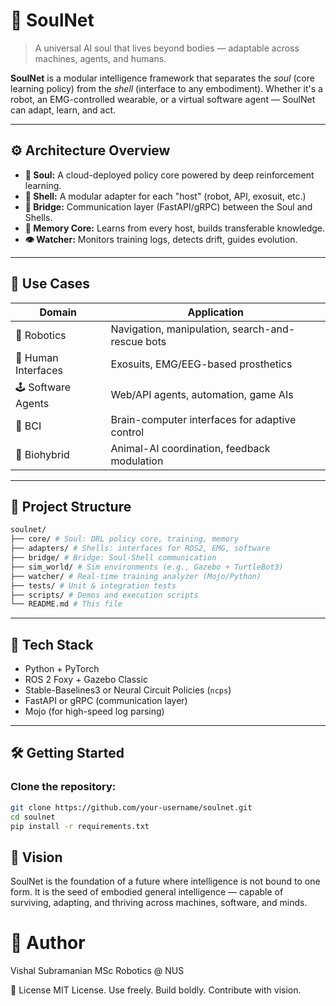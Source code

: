 # 🧠 SoulNet

> A universal AI soul that lives beyond bodies — adaptable across machines, agents, and humans.

**SoulNet** is a modular intelligence framework that separates the *soul* (core learning policy) from the *shell* (interface to any embodiment). Whether it's a robot, an EMG-controlled wearable, or a virtual software agent — SoulNet can adapt, learn, and act.

---

## ⚙️ Architecture Overview

- **🧠 Soul:** A cloud-deployed policy core powered by deep reinforcement learning.
- **🧩 Shell:** A modular adapter for each "host" (robot, API, exosuit, etc.)
- **🌉 Bridge:** Communication layer (FastAPI/gRPC) between the Soul and Shells.
- **🧬 Memory Core:** Learns from every host, builds transferable knowledge.
- **👁️ Watcher:** Monitors training logs, detects drift, guides evolution.

---

## 🔄 Use Cases

| Domain             | Application                                |
|--------------------|--------------------------------------------|
| 🤖 Robotics         | Navigation, manipulation, search-and-rescue bots |
| 🧍 Human Interfaces | Exosuits, EMG/EEG-based prosthetics        |
| 🕹️ Software Agents  | Web/API agents, automation, game AIs       |
| 🧠 BCI              | Brain-computer interfaces for adaptive control |
| 🐾 Biohybrid        | Animal-AI coordination, feedback modulation |

---

## 📁 Project Structure
```bash
soulnet/
├── core/ # Soul: DRL policy core, training, memory
├── adapters/ # Shells: interfaces for ROS2, EMG, software
├── bridge/ # Bridge: Soul-Shell communication
├── sim_world/ # Sim environments (e.g., Gazebo + TurtleBot3)
├── watcher/ # Real-time training analyzer (Mojo/Python)
├── tests/ # Unit & integration tests
├── scripts/ # Demos and execution scripts
└── README.md # This file
```


---

## 🧰 Tech Stack

- Python + PyTorch
- ROS 2 Foxy + Gazebo Classic
- Stable-Baselines3 or Neural Circuit Policies (`ncps`)
- FastAPI or gRPC (communication layer)
- Mojo (for high-speed log parsing)

---

## 🛠️ Getting Started

### Clone the repository:
```bash
git clone https://github.com/your-username/soulnet.git
cd soulnet
pip install -r requirements.txt
```

## 🌌 Vision

SoulNet is the foundation of a future where intelligence is not bound to one form.
It is the seed of embodied general intelligence — capable of surviving, adapting, and thriving across machines, software, and minds.

# 👤 Author

Vishal Subramanian
MSc Robotics @ NUS


📜 License
MIT License. Use freely. Build boldly. Contribute with vision.
